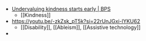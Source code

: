 - [Undervaluing kindness starts early | BPS](https://www.bps.org.uk/research-digest/undervaluing-kindness-starts-early)
	- [[Kindness]]
- https://youtu.be/-zkZsk_pT5k?si=22rUnJGxi-lYKU62
	- [[Disability]], [[Ableism]], [[Assistive technology]]
-